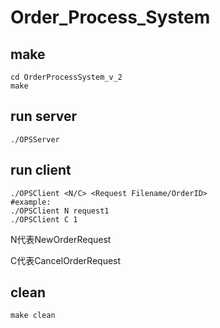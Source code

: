 # Order_Process_System
## make
```
cd OrderProcessSystem_v_2
make
```
## run server
```
./OPSServer
```
## run client
```
./OPSClient <N/C> <Request Filename/OrderID>
#example:
./OPSClient N request1
./OPSClient C 1
```
N代表NewOrderRequest

C代表CancelOrderRequest

## clean
```
make clean
```

